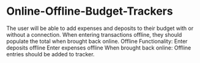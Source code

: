 # Online-Offline-Budget-Trackers
The user will be able to add expenses and deposits to their budget with or without a connection. When entering transactions offline, they should populate the total when brought back online. Offline Functionality:   Enter deposits offline   Enter expenses offline   When brought back online:  Offline entries should be added to tracker.
